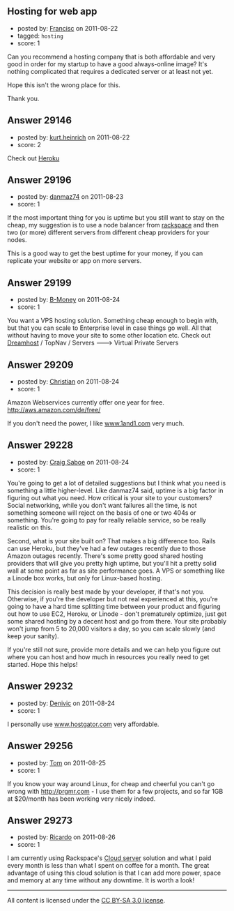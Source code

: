 ## Hosting for web app

- posted by: [Francisc](https://stackexchange.com/users/-1/12502-francisc) on 2011-08-22
- tagged: `hosting`
- score: 1

Can you recommend a hosting company that is both affordable and very good in order for my startup to have a good always-online image? It's nothing complicated that requires a dedicated server or at least not yet.

Hope this isn't the wrong place for this.

Thank you.


## Answer 29146

- posted by: [kurt.heinrich](https://stackexchange.com/users/-1/4659-kurt-heinrich) on 2011-08-22
- score: 2

Check out [Heroku](http://heroku.com)


## Answer 29196

- posted by: [danmaz74](https://stackexchange.com/users/-1/12083-danmaz74) on 2011-08-23
- score: 1

<p>If the most important thing for you is uptime but you still want to stay on the cheap, my suggestion is to use a node balancer from <a href="http://www.rackspace.com/cloud/cloud_hosting_products/loadbalancers/" rel="nofollow">rackspace</a> and then two (or more) different servers from different cheap providers for your nodes. </p>

<p>This is a good way to get the best uptime for your money, if you can replicate your website or app on more servers.</p>



## Answer 29199

- posted by: [B-Money](https://stackexchange.com/users/-1/12049-b-money) on 2011-08-24
- score: 1

<p>You want a VPS hosting solution.  Something cheap enough to begin with, but that you can scale to Enterprise level in case things go well.  All that without having to move your site to some other location etc.  Check out <a href="http://www.dreamhost.com/r.cgi?25395" rel="nofollow">Dreamhost</a>  / TopNav / Servers --->  Virtual Private Servers</p>



## Answer 29209

- posted by: [Christian](https://stackexchange.com/users/-1/9952-christian) on 2011-08-24
- score: 1

Amazon Webservices currently offer one year for free.
http://aws.amazon.com/de/free/

If you don't need the power, I like www.1and1.com very much. 


## Answer 29228

- posted by: [Craig Saboe](https://stackexchange.com/users/-1/12715-craig-saboe) on 2011-08-24
- score: 1

You're going to get a lot of detailed suggestions but I think what you need is something a little higher-level. Like danmaz74 said, uptime is a big factor in figuring out what you need. How critical is your site to your customers? Social networking, while you don't want failures all the time, is not something someone will reject on the basis of one or two 404s or something. You're going to pay for really reliable service, so be really realistic on this. 

Second, what is your site built on? That makes a big difference too. Rails can use Heroku, but they've had a few outages recently due to those Amazon outages recently. There's some pretty good shared hosting providers that will give you pretty high uptime, but you'll hit a pretty solid wall at some point as far as site performance goes. A VPS or something like a Linode box works, but only for Linux-based hosting. 

This decision is really best made by your developer, if that's not you. Otherwise, if you're the developer but not real experienced at this, you're going to have a hard time splitting time between your product and figuring out how to use EC2, Heroku, or Linode - don't prematurely optimize, just get some shared hosting by a decent host and go from there. Your site probably won't jump from 5 to 20,000 visitors a day, so you can scale slowly (and keep your sanity).

If you're still not sure, provide more details and we can help you figure out where you can host and how much in resources you really need to get started.  Hope this helps!


## Answer 29232

- posted by: [Denivic](https://stackexchange.com/users/-1/12387-denivic) on 2011-08-24
- score: 1

I personally use www.hostgator.com very affordable. 


## Answer 29256

- posted by: [Tom](https://stackexchange.com/users/-1/12953-tom) on 2011-08-25
- score: 1

If you know your way around Linux, for cheap and cheerful you can't go wrong with http://prgmr.com - I use them for a few projects, and so far 1GB at $20/month has been working very nicely indeed.


## Answer 29273

- posted by: [Ricardo](https://stackexchange.com/users/-1/42-ricardo) on 2011-08-26
- score: 1

<p>I am currently using Rackspace's <a href="http://www.rackspace.com/cloud/cloud_hosting_products/servers/" rel="nofollow">Cloud server</a> solution and what I paid every month is less than what I spent on coffee for a month. The great advantage of using this cloud solution is that I can add more power, space and memory at any time without any downtime. It is worth a look!</p>




---

All content is licensed under the [CC BY-SA 3.0 license](https://creativecommons.org/licenses/by-sa/3.0/).
